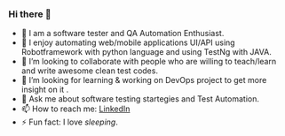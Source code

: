### Hi there 👋

<!--
**Anilkumar-Shrestha/AnilKumar-Shrestha** is a ✨ _special_ ✨ repository because its `README.md` (this file) appears on your GitHub profile.
-->

- 🔭 I am a software tester and QA Automation Enthusiast.
- 🌱 I enjoy automating web/mobile applications UI/API using Robotframework with python language and using TestNg with JAVA. 
- 👯 I’m looking to collaborate with people who are willing to teach/learn and write awesome clean test codes.
- 🤔 I’m looking for learning & working on DevOps project to get more insight on it .
- 💬 Ask me about software testing startegies and Test Automation.
- 📫 How to reach me: [LinkedIn](https://www.linkedin.com/in/anilshrestha-19890307/)
- ⚡ Fun fact: I love _sleeping_.


